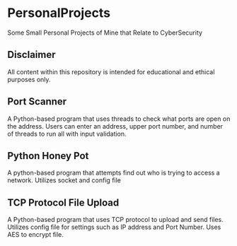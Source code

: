 # PersonalProjects
Some Small Personal Projects of Mine that Relate to CyberSecurity

## Disclaimer

All content within this repository is intended for educational and ethical purposes only.

## Port Scanner 

A Python-based program that uses threads to check what ports are open on the address. Users can enter an address, upper port number, and number of threads to run all with input validation.

## Python Honey Pot

A python-based program that attempts find out who is trying to access a network. Utilizes socket and config file

## TCP Protocol File Upload
A Python-based program that uses TCP protocol to upload and send files. Utilizes config file for settings such as IP address and Port Number. Uses AES to encrypt file.
